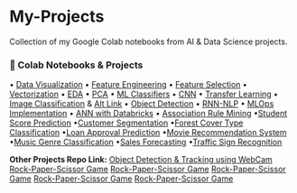 # My-Projects
Collection of my Google Colab notebooks from AI &amp; Data Science projects.
### 🔗 Colab Notebooks & Projects
• [Data Visualization](https://tinyurl.com/4av3fujh) • [Feature Engineering](https://tinyurl.com/4yr79z72) • [Feature Selection](https://tinyurl.com/mr3ed9fm) • [Vectorization](https://tinyurl.com/39jypsbz) • [EDA](https://tinyurl.com/3nvn59re) • [PCA](https://tinyurl.com/37w9y84k) • [ML Classifiers](https://tinyurl.com/2uyfupfe) • [CNN](https://tinyurl.com/yc8y8vc6) • [Transfer Learning](https://tinyurl.com/55599hk3) • [Image Classification](https://tinyurl.com/5n6uh8au) & [Alt Link](https://tinyurl.com/yc4k7ska) • [Object Detection](https://tinyurl.com/mudy4eyh) • [RNN-NLP](https://tinyurl.com/3wk4fxyk) • [MLOps Implementation](https://tinyurl.com/2p8355f4) • [ANN with Databricks](https://tinyurl.com/z4drjn9x) • [Association Rule Mining](https://tinyurl.com/39ba5888) •[Student Score Prediction](https://tinyurl.com/33r86uws) •[Customer Segmentation](https://tinyurl.com/2hah3c63) •[Forest Cover Type Classification](https://tinyurl.com/4b6abh64) •[Loan Approval Prediction](https://tinyurl.com/mryt5ehy) •[Movie Recommendation System](https://tinyurl.com/4yfykyc4) •[Music Genre Classification](https://tinyurl.com/39svvjek) •[Sales Forecasting](https://tinyurl.com/5duyrsze) •[Traffic Sign Recognition](https://tinyurl.com/54tmmk8p)
  
**Other Projects Repo Link:**
  [ Object Detection & Tracking using WebCam](https://github.com/GhazalBatool/Object-Detection.git)
  [Rock-Paper-Scissor Game](https://github.com/GhazalBatool/Rock-Paper-Scissor_Game.git)
  [Rock-Paper-Scissor Game](https://github.com/GhazalBatool/Rock-Paper-Scissor_Game.git)
  [Rock-Paper-Scissor Game](https://github.com/GhazalBatool/Rock-Paper-Scissor_Game.git)
  [Rock-Paper-Scissor Game](https://github.com/GhazalBatool/Rock-Paper-Scissor_Game.git)
  [Rock-Paper-Scissor Game](https://github.com/GhazalBatool/Rock-Paper-Scissor_Game.git)

